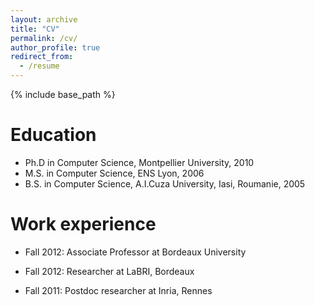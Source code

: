 ```yaml
---
layout: archive
title: "CV"
permalink: /cv/
author_profile: true
redirect_from:
  - /resume
---
```


{% include base_path %}

Education
======
* Ph.D in Computer Science, Montpellier University, 2010
* M.S. in Computer Science, ENS Lyon, 2006
* B.S. in Computer Science, A.I.Cuza University, Iasi, Roumanie, 2005

Work experience
======
* Fall 2012: Associate Professor at Bordeaux University

* Fall 2012: Researcher at LaBRI, Bordeaux

* Fall 2011: Postdoc researcher at Inria, Rennes
  
